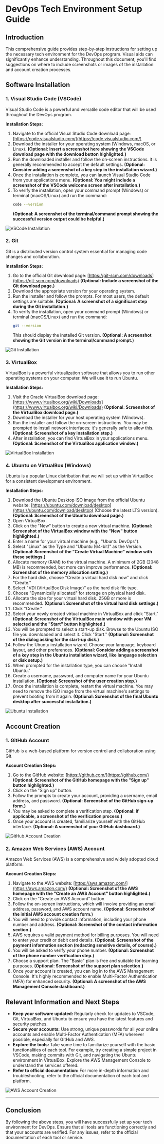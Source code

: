 # DevOps Tech Environment Setup Guide

## Introduction

This comprehensive guide provides step-by-step instructions for setting up the necessary tech environment for the DevOps program. Visual aids can significantly enhance understanding. Throughout this document, you'll find suggestions on where to include screenshots or images of the installation and account creation processes.

## Software Installation

### 1. Visual Studio Code (VSCode)

Visual Studio Code is a powerful and versatile code editor that will be used throughout the DevOps program.

**Installation Steps:**

1.  Navigate to the official Visual Studio Code download page: [https://code.visualstudio.com/](https://code.visualstudio.com/)
2.  Download the installer for your operating system (Windows, macOS, or Linux).
    **(Optional: Insert a screenshot here showing the VSCode download page with the download button highlighted.)**
3.  Run the downloaded installer and follow the on-screen instructions. It is generally recommended to accept the default settings.
    **(Optional: Consider adding a screenshot of a key step in the installation wizard.)**
4.  Once the installation is complete, you can launch Visual Studio Code from your applications menu.
    **(Optional: You might include a screenshot of the VSCode welcome screen after installation.)**
5.  To verify the installation, open your command prompt (Windows) or terminal (macOS/Linux) and run the command:
    ```bash
    code --version
    ```
    **(Optional: A screenshot of the terminal/command prompt showing the successful version output could be helpful.)**

![VSCode Installation](/VS_Code_Statup.png)

### 2. Git

Git is a distributed version control system essential for managing code changes and collaboration.

**Installation Steps:**

1.  Go to the official Git download page: [https://git-scm.com/downloads](https://git-scm.com/downloads)
    **(Optional: Include a screenshot of the Git download page.)**
2.  Download the appropriate version for your operating system.
3.  Run the installer and follow the prompts. For most users, the default settings are suitable.
    **(Optional: A screenshot of a significant step during the Git installation.)**
4.  To verify the installation, open your command prompt (Windows) or terminal (macOS/Linux) and run the command:
    ```bash
    git --version
    ```
    This should display the installed Git version.
    **(Optional: A screenshot showing the Git version in the terminal/command prompt.)**

![Git Installation](link_to_image_of_git_installation)

### 3. VirtualBox

VirtualBox is a powerful virtualization software that allows you to run other operating systems on your computer. We will use it to run Ubuntu.

**Installation Steps:**

1.  Visit the Oracle VirtualBox download page: [https://www.virtualbox.org/wiki/Downloads](https://www.virtualbox.org/wiki/Downloads)
    **(Optional: Screenshot of the VirtualBox download page.)**
2.  Download the installer for your host operating system (Windows).
3.  Run the installer and follow the on-screen instructions. You may be prompted to install network interfaces; it's generally safe to allow this.
    **(Optional: Screenshot of a key installation step.)**
4.  After installation, you can find VirtualBox in your applications menu.
    **(Optional: Screenshot of the VirtualBox application window.)**

![VirtualBox Installation](link_to_image_of_virtualbox_installation)

### 4. Ubuntu on VirtualBox (Windows)

Ubuntu is a popular Linux distribution that we will set up within VirtualBox for a consistent development environment.

**Installation Steps:**

1.  Download the Ubuntu Desktop ISO image from the official Ubuntu website: [https://ubuntu.com/download/desktop](https://ubuntu.com/download/desktop) (Choose the latest LTS version).
    **(Optional: Screenshot of the Ubuntu download page.)**
2.  Open VirtualBox.
3.  Click on the "New" button to create a new virtual machine.
    **(Optional: Screenshot of the VirtualBox window with the "New" button highlighted.)**
4.  Enter a name for your virtual machine (e.g., "Ubuntu DevOps").
5.  Select "Linux" as the Type and "Ubuntu (64-bit)" as the Version.
    **(Optional: Screenshot of the "Create Virtual Machine" window with these settings.)**
6.  Allocate memory (RAM) to the virtual machine. A minimum of 2GB (2048 MB) is recommended, but more can improve performance.
    **(Optional: Screenshot of the memory allocation setting.)**
7.  For the hard disk, choose "Create a virtual hard disk now" and click "Create."
8.  Select "VDI (VirtualBox Disk Image)" as the hard disk file type.
9.  Choose "Dynamically allocated" for storage on physical hard disk.
10. Allocate the size for your virtual hard disk. 25GB or more is recommended.
    **(Optional: Screenshot of the virtual hard disk settings.)**
11. Click "Create."
12. Select your newly created virtual machine in VirtualBox and click "Start."
    **(Optional: Screenshot of the VirtualBox main window with your VM selected and the "Start" button highlighted.)**
13. You will be prompted to select a start-up disk. Browse to the Ubuntu ISO file you downloaded and select it. Click "Start."
    **(Optional: Screenshot of the dialog asking for the start-up disk.)**
14. Follow the Ubuntu installation wizard. Choose your language, keyboard layout, and other preferences.
    **(Optional: Consider adding a screenshot of a key step in the Ubuntu installation wizard, like language selection or disk setup.)**
15. When prompted for the installation type, you can choose "Install Ubuntu."
16. Create a username, password, and computer name for your Ubuntu installation.
    **(Optional: Screenshot of the user creation step.)**
17. Once the installation is complete, restart the virtual machine. You may need to remove the ISO image from the virtual machine's settings to prevent booting from it again.
    **(Optional: Screenshot of the final Ubuntu desktop after successful installation.)**

![Ubuntu Installation](link_to_image_of_ubuntu_installation)

## Account Creation

### 1. GitHub Account

GitHub is a web-based platform for version control and collaboration using Git.

**Account Creation Steps:**

1.  Go to the GitHub website: [https://github.com/](https://github.com/)
    **(Optional: Screenshot of the GitHub homepage with the "Sign up" button highlighted.)**
2.  Click on the "Sign up" button.
3.  Follow the prompts to create your account, providing a username, email address, and password.
    **(Optional: Screenshot of the GitHub sign-up form.)**
4.  You may be asked to complete a verification step.
    **(Optional: If applicable, a screenshot of the verification process.)**
5.  Once your account is created, familiarize yourself with the GitHub interface.
    **(Optional: A screenshot of your GitHub dashboard.)**

![GitHub Account Creation](link_to_image_of_github_account_creation)

### 2. Amazon Web Services (AWS) Account

Amazon Web Services (AWS) is a comprehensive and widely adopted cloud platform.

**Account Creation Steps:**

1.  Navigate to the AWS website: [https://aws.amazon.com/](https://aws.amazon.com/)
    **(Optional: Screenshot of the AWS homepage with the "Create an AWS Account" button highlighted.)**
2.  Click on the "Create an AWS Account" button.
3.  Follow the on-screen instructions, which will involve providing an email address, password, and AWS account name.
    **(Optional: Screenshot of the initial AWS account creation form.)**
4.  You will need to provide contact information, including your phone number and address.
    **(Optional: Screenshot of the contact information section.)**
5.  AWS requires a valid payment method for billing purposes. You will need to enter your credit or debit card details.
    **(Optional: Screenshot of the payment information section (redacting sensitive details, of course).)**
6.  You will be asked to verify your phone number.
    **(Optional: Screenshot of the phone number verification step.)**
7.  Choose a support plan. The "Basic" plan is free and suitable for learning purposes.
    **(Optional: Screenshot of the support plan selection.)**
8.  Once your account is created, you can log in to the AWS Management Console. It's highly recommended to enable Multi-Factor Authentication (MFA) for enhanced security.
    **(Optional: A screenshot of the AWS Management Console dashboard.)**

## Relevant Information and Next Steps

* **Keep your software updated:** Regularly check for updates to VSCode, Git, VirtualBox, and Ubuntu to ensure you have the latest features and security patches.
* **Secure your accounts:** Use strong, unique passwords for all your online accounts and enable Multi-Factor Authentication (MFA) wherever possible, especially for GitHub and AWS.
* **Explore the tools:** Take some time to familiarize yourself with the basic functionalities of each tool. For example, try creating a simple project in VSCode, making commits with Git, and navigating the Ubuntu environment in VirtualBox. Explore the AWS Management Console to understand the services offered.
* **Refer to official documentation:** For more in-depth information and troubleshooting, refer to the official documentation of each tool and platform.

![AWS Account Creation](link_to_image_of_aws_account_creation)

---

## Conclusion
By following the above steps, you will have successfully set up your tech environment for DevOps. Ensure that all tools are functioning correctly and that your accounts are verified. For any issues, refer to the official documentation of each tool or service.

